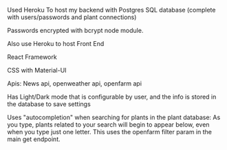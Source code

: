 

 Used Heroku To host my backend with Postgres SQL database (complete with users/passwords and plant connections) 
 
 Passwords encrypted with bcrypt node module. 
 
 Also use Heroku to host Front End
 
 React Framework
 
 CSS with Material-UI
 
 Apis: News api, openweather api, openfarm api 
 
 Has Light/Dark mode that is configurable by user, and the info is stored in the database to save settings
 
 Uses "autocompletion" when searching for plants in the plant database: As you type, plants related to your search will begin to appear below, even when you type just one letter. This uses the openfarm filter param in the main get endpoint. 
 
 
 
 
